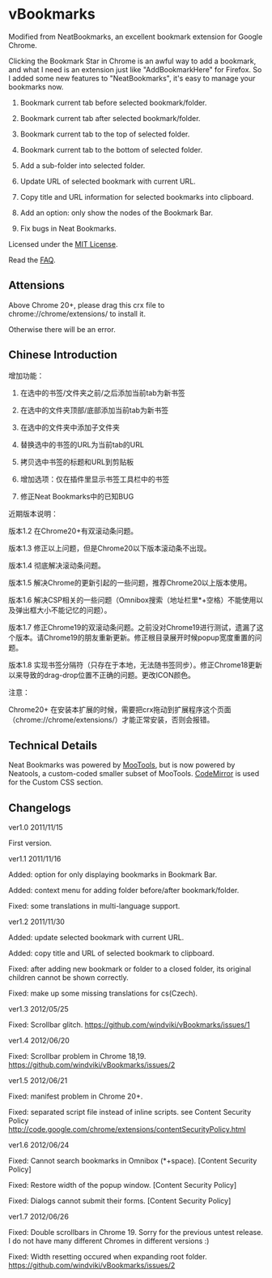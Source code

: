 ﻿vBookmarks
==============

Modified from NeatBookmarks, an excellent bookmark extension for Google Chrome. 

Clicking the Bookmark Star in Chrome is an awful way to add a bookmark, and what I need is an extension just like "AddBookmarkHere" for Firefox.
So I added some new features to "NeatBookmarks", it's easy to manage your bookmarks now.

1) Bookmark current tab before selected bookmark/folder.

2) Bookmark current tab after selected bookmark/folder.

3) Bookmark current tab to the top of selected folder.

4) Bookmark current tab to the bottom of selected folder.

5) Add a sub-folder into selected folder.

6) Update URL of selected bookmark with current URL.

7) Copy title and URL information for selected bookmarks into clipboard.

8) Add an option: only show the nodes of the Bookmark Bar.

9) Fix bugs in Neat Bookmarks.

Licensed under the [MIT License](http://www.opensource.org/licenses/mit-license.php).

Read the [FAQ](https://github.com/windviki/vBookmarks/wiki/FAQ).


Attensions
-----------------

Above Chrome 20+, please drag this crx file to chrome://chrome/extensions/ to install it.

Otherwise there will be an error.


Chinese Introduction
-----------------

增加功能：

1) 在选中的书签/文件夹之前/之后添加当前tab为新书签

2) 在选中的文件夹顶部/底部添加当前tab为新书签

3) 在选中的文件夹中添加子文件夹

4) 替换选中的书签的URL为当前tab的URL

5) 拷贝选中书签的标题和URL到剪贴板

6) 增加选项：仅在插件里显示书签工具栏中的书签

7) 修正Neat Bookmarks中的已知BUG

近期版本说明：

版本1.2 在Chrome20+有双滚动条问题。

版本1.3 修正以上问题，但是Chrome20以下版本滚动条不出现。

版本1.4 彻底解决滚动条问题。

版本1.5 解决Chrome的更新引起的一些问题，推荐Chrome20以上版本使用。

版本1.6 解决CSP相关的一些问题（Omnibox搜索（地址栏里*+空格）不能使用以及弹出框大小不能记忆的问题）。

版本1.7 修正Chrome19的双滚动条问题。之前没对Chrome19进行测试，遗漏了这个版本。请Chrome19的朋友重新更新。修正根目录展开时候popup宽度重置的问题。

版本1.8 实现书签分隔符（只存在于本地，无法随书签同步）。修正Chrome18更新以来导致的drag-drop位置不正确的问题。更改ICON颜色。

注意：

Chrome20+ 在安装本扩展的时候，需要把crx拖动到扩展程序这个页面（chrome://chrome/extensions/）才能正常安装，否则会报错。


Technical Details
-----------------

Neat Bookmarks was powered by [MooTools](http://mootools.net/), but is now powered by Neatools, a custom-coded smaller subset of MooTools. 
[CodeMirror](http://codemirror.net/) is used for the Custom CSS section.


Changelogs
-----------------

ver1.0 2011/11/15

First version.


ver1.1 2011/11/16

Added: option for only displaying bookmarks in Bookmark Bar.

Added: context menu for adding folder before/after bookmark/folder.

Fixed: some translations in multi-language support.


ver1.2 2011/11/30

Added: update selected bookmark with current URL.

Added: copy title and URL of selected bookmark to clipboard.

Fixed: after adding new bookmark or folder to a closed folder, its original children cannot be shown correctly. 

Fixed: make up some missing translations for cs(Czech).


ver1.3 2012/05/25

Fixed: Scrollbar glitch. https://github.com/windviki/vBookmarks/issues/1


ver1.4 2012/06/20

Fixed: Scrollbar problem in Chrome 18,19. https://github.com/windviki/vBookmarks/issues/2


ver1.5 2012/06/21

Fixed: manifest problem in Chrome 20+.

Fixed: separated script file instead of inline scripts. see Content Security Policy http://code.google.com/chrome/extensions/contentSecurityPolicy.html


ver1.6 2012/06/24

Fixed: Cannot search bookmarks in Omnibox (*+space). [Content Security Policy]

Fixed: Restore width of the popup window. [Content Security Policy]

Fixed: Dialogs cannot submit their forms. [Content Security Policy]


ver1.7 2012/06/26

Fixed: Double scrollbars in Chrome 19. Sorry for the previous untest release. I do not have many different Chromes in different versions :)

Fixed: Width resetting occured when expanding root folder. https://github.com/windviki/vBookmarks/issues/2
